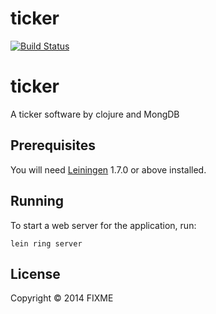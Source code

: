 # ticker
[![Build Status](https://travis-ci.org/cologneintelligence/ticker.svg?branch=master)](https://travis-ci.org/cologneintelligence/ticker)

ticker
======

A ticker software by clojure and MongDB

## Prerequisites

You will need [Leiningen][1] 1.7.0 or above installed.

[1]: https://github.com/technomancy/leiningen

## Running

To start a web server for the application, run:

    lein ring server

## License

Copyright © 2014 FIXME
